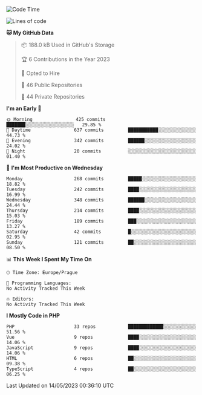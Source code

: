<!--START_SECTION:waka-->
![Code Time](http://img.shields.io/badge/Code%20Time-1%2C583%20hrs%2058%20mins-blue)

![Lines of code](https://img.shields.io/badge/From%20Hello%20World%20I%27ve%20Written-556.2%20thousand%20lines%20of%20code-blue)

**🐱 My GitHub Data** 

> 📦 188.0 kB Used in GitHub's Storage 
 > 
> 🏆 6 Contributions in the Year 2023
 > 
> 💼 Opted to Hire
 > 
> 📜 46 Public Repositories 
 > 
> 🔑 44 Private Repositories 
 > 
**I'm an Early 🐤** 

```text
🌞 Morning                425 commits         ███████░░░░░░░░░░░░░░░░░░   29.85 % 
🌆 Daytime                637 commits         ███████████░░░░░░░░░░░░░░   44.73 % 
🌃 Evening                342 commits         ██████░░░░░░░░░░░░░░░░░░░   24.02 % 
🌙 Night                  20 commits          ░░░░░░░░░░░░░░░░░░░░░░░░░   01.40 % 
```
📅 **I'm Most Productive on Wednesday** 

```text
Monday                   268 commits         █████░░░░░░░░░░░░░░░░░░░░   18.82 % 
Tuesday                  242 commits         ████░░░░░░░░░░░░░░░░░░░░░   16.99 % 
Wednesday                348 commits         ██████░░░░░░░░░░░░░░░░░░░   24.44 % 
Thursday                 214 commits         ████░░░░░░░░░░░░░░░░░░░░░   15.03 % 
Friday                   189 commits         ███░░░░░░░░░░░░░░░░░░░░░░   13.27 % 
Saturday                 42 commits          █░░░░░░░░░░░░░░░░░░░░░░░░   02.95 % 
Sunday                   121 commits         ██░░░░░░░░░░░░░░░░░░░░░░░   08.50 % 
```


📊 **This Week I Spent My Time On** 

```text
🕑︎ Time Zone: Europe/Prague

💬 Programming Languages: 
No Activity Tracked This Week

🔥 Editors: 
No Activity Tracked This Week
```

**I Mostly Code in PHP** 

```text
PHP                      33 repos            █████████████░░░░░░░░░░░░   51.56 % 
Vue                      9 repos             ████░░░░░░░░░░░░░░░░░░░░░   14.06 % 
JavaScript               9 repos             ████░░░░░░░░░░░░░░░░░░░░░   14.06 % 
HTML                     6 repos             ██░░░░░░░░░░░░░░░░░░░░░░░   09.38 % 
TypeScript               4 repos             ██░░░░░░░░░░░░░░░░░░░░░░░   06.25 % 
```




 Last Updated on 14/05/2023 00:36:10 UTC
<!--END_SECTION:waka-->
<!--
**AlexKratky/AlexKratky** is a ✨ _special_ ✨ repository because its `README.md` (this file) appears on your GitHub profile.

Here are some ideas to get you started:

- 🔭 I’m currently working on ...
- 🌱 I’m currently learning ...
- 👯 I’m looking to collaborate on ...
- 🤔 I’m looking for help with ...
- 💬 Ask me about ...
- 📫 How to reach me: ...
- 😄 Pronouns: ...
- ⚡ Fun fact: ...
-->
